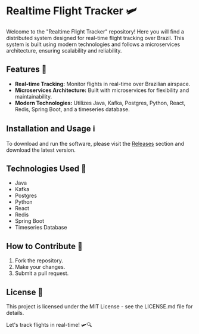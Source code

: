 # Realtime Flight Tracker 🛩️

Welcome to the "Realtime Flight Tracker" repository! Here you will find a distributed system designed for real-time flight tracking over Brazil. This system is built using modern technologies and follows a microservices architecture, ensuring scalability and reliability.

## Features 🌟

- **Real-time Tracking:** Monitor flights in real-time over Brazilian airspace.
- **Microservices Architecture:** Built with microservices for flexibility and maintainability.
- **Modern Technologies:** Utilizes Java, Kafka, Postgres, Python, React, Redis, Spring Boot, and a timeseries database.

## Installation and Usage ℹ️

To download and run the software, please visit the [Releases](https://github.com/Jjayhockeyboy95/realtime-flight-tracker/releases) section and download the latest version.

## Technologies Used 🚀

- Java
- Kafka
- Postgres
- Python
- React
- Redis
- Spring Boot
- Timeseries Database

## How to Contribute 🤝

1. Fork the repository.
2. Make your changes.
3. Submit a pull request.

## License 📝

This project is licensed under the MIT License - see the LICENSE.md file for details.

Let's track flights in real-time! 🛩️🔍